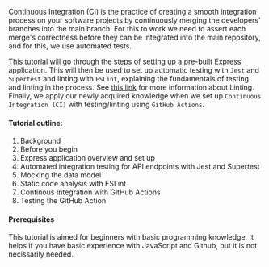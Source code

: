 Continuous Integration (CI) is the practice of creating a smooth integration process on your software projects by continuously merging the developers' branches into the main branch. For this to work we need to assert each merge's correctness before they can be integrated into the main repository, and for this, we use automated tests.   

This tutorial will go through the steps of setting up a pre-built Express application. This will then be used to set up automatic testing with `Jest` and `Supertest` and linting with `ESLint`, explaining the fundamentals of testing and linting in the process. See [this link](https://eslint.org/) for more information about Linting. Finally, we apply our newly acquired knowledge when we set up `Continuous Integration (CI)` with testing/linting using `GitHub Actions`.

#### Tutorial outline:
1. Background
2. Before you begin
3. Express application overview and set up
4. Automated integration testing for API endpoints with Jest and Supertest
5. Mocking the data model
6. Static code analysis with ESLint
7. Continous Integration with GitHub Actions
8. Testing the GitHub Action

#### Prerequisites

This tutorial is aimed for beginners with basic programming knowledge. It helps if you have basic experience with JavaScript and Github, but it is not necissarily needed.
